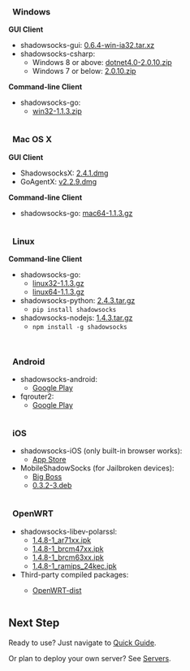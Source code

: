 <div id="download" class="container">
  <div class="sixteen columns"><br/></div>
  <div class="one-third column">
    <h3><i class="fa fa-windows fa-3x"></i> &nbsp; Windows</h3>
    <p><strong>GUI Client</strong></p>
    <ul>
      <li>shadowsocks-gui: <a href="http://sourceforge.net/projects/shadowsocksgui/files/dist/shadowsocks-gui-0.6.4-win-ia32.tar.xz">0.6.4-win-ia32.tar.xz</a></li>
      <li>shadowsocks-csharp:
        <ul>
          <li>
            Windows 8 or above: <a href="http://sourceforge.net/projects/shadowsocksgui/files/dist/Shadowsocks-win-dotnet4.0-2.0.10.zip">dotnet4.0-2.0.10.zip</a>
          </li>
          <li>
            Windows 7 or below: <a href="http://sourceforge.net/projects/shadowsocksgui/files/dist/Shadowsocks-win-2.0.10.zip">2.0.10.zip</a>
          </li>
        </ul>
      </li>
    </ul>
    <p><strong>Command-line Client</strong></p>
    <ul>
      <li>shadowsocks-go:
        <ul>
          <li>
            <a href="http://dl.chenyufei.info/shadowsocks/shadowsocks-local-win32-1.1.3.zip">win32-1.1.3.zip</a>
          </li>
        </ul>
      </li>  
    </ul>
  </div>
  <div class="one-third column">
    <h3><i class="fa fa-apple fa-3x"></i> &nbsp; Mac OS X</h3>
    <p><strong>GUI Client</strong></p>
    <ul>
      <li>ShadowsocksX: <a href="http://sourceforge.net/projects/shadowsocksgui/files/dist/ShadowsocksX-2.4.1.dmg">2.4.1.dmg</a></li>
      <li>GoAgentX: <a href="https://goagentx.googlecode.com/files/GoAgentX-v2.2.9.dmg">v2.2.9.dmg</a></li>
    </ul>
    <p><strong>Command-line Client</strong></p>
    <ul>
      <li>
        shadowsocks-go: <a href="http://dl.chenyufei.info/shadowsocks/shadowsocks-local-mac64-1.1.3.gz">mac64-1.1.3.gz</a>
      </li>  
    </ul>
  </div>
  <div class="one-third column">
    <h3><i class="fa fa-linux fa-3x"></i> &nbsp; Linux</h3>
    <p><strong>Command-line Client</strong></p>
    <ul>
      <li>shadowsocks-go:
        <ul>
          <li>
            <a href="http://dl.chenyufei.info/shadowsocks/shadowsocks-local-linux32-1.1.3.gz">linux32-1.1.3.gz</a>
          </li>
          <li>
            <a href="http://dl.chenyufei.info/shadowsocks/shadowsocks-local-linux64-1.1.3.gz">linux64-1.1.3.gz</a>
          </li>
        </ul>
      </li>
      <li>shadowsocks-python: <a href="https://pypi.python.org/pypi/shadowsocks">2.4.3.tar.gz</a>
        <ul>
          <li>
            <code>pip install shadowsocks</code>
          </li>
        </ul>
      </li>
      <li>shadowsocks-nodejs: <a href="https://github.com/clowwindy/shadowsocks-nodejs/archive/1.4.3.tar.gz">1.4.3.tar.gz</a>
        <ul>
          <li>
            <code>npm install -g shadowsocks</code>
          </li>
        </ul>
      </li>
    </ul>
  </div>

  <p class="sixteen columns"></p>

  <div class="one-third column last">
    <h3><i class="fa fa-android fa-3x"></i> &nbsp; Android</h3>
    <ul>
      <li>shadowsocks-android:
        <ul>
          <li>
            <a href="https://play.google.com/store/apps/details?id=com.github.shadowsocks">Google Play</a>
          </li>
        </ul>
      </li>
      <li>fqrouter2:
        <ul>
          <li>
            <a href="https://play.google.com/store/apps/details?id=fq.router2">Google Play</a>
          </li>
        </ul>
      </li>
    </ul>
  </div>
  <div class="one-third column last">
    <h3><i class="fa fa-apple fa-3x"></i> &nbsp; iOS</h3>
    <ul>
      <li>shadowsocks-iOS (only built-in browser works):
        <ul>
          <li>
            <a href="https://itunes.apple.com/tc/app/shadowsocks/id665729974?mt=8">App Store</a>
          </li>
        </ul>
      </li>
      <li>MobileShadowSocks (for Jailbroken devices):
        <ul>
          <li>
            <a href="http://apt.thebigboss.org/onepackage.php?bundleid=com.linusyang.shadowsocks">Big Boss</a>
          </li>
          <li>
            <a href="http://apt.thebigboss.org/repofiles/cydia/debs2.0/shadowsocks_0.3.2-3.deb">0.3.2-3.deb</a>
          </li>
        </ul>
      </li>
    </ul>
  </div>
  <div class="one-third column last">
    <h3><i class="fa fa-rss fa-flip-horizontal fa-3x"></i> &nbsp; OpenWRT</h3>
    <ul>
      <li>shadowsocks-libev-polarssl:
        <ul>
          <li>
            <a href="/nightly/shadowsocks-libev-polarssl_1.4.8-1_ar71xx.ipk">1.4.8-1_ar71xx.ipk</a>
          </li>
          <li>
            <a href="/nightly/shadowsocks-libev-polarssl_1.4.8-1_brcm47xx.ipk">1.4.8-1_brcm47xx.ipk</a>
          </li>
          <li>
            <a href="/nightly/shadowsocks-libev-polarssl_1.4.8-1_brcm63xx.ipk">1.4.8-1_brcm63xx.ipk</a>
          </li>
          <li>
            <a href="/nightly/shadowsocks-libev-polarssl_1.4.8-1_ramips_24kec.ipk">1.4.8-1_ramips_24kec.ipk</a>
          </li>
        </ul>
      </li>
      <li>Third-party compiled packages:</li> 
      <ul>
        <li>
          <a href="http://sourceforge.net/projects/openwrt-dist/files/shadowsocks-libev">OpenWRT-dist</a>
        </li>
      </ul>
    </ul>
  </div>
</div>

## Next Step

Ready to use? Just navigate to [Quick Guide](/en/config/quick-guide.html).

Or plan to deploy your own server? See [Servers](/en/download/servers.html).
